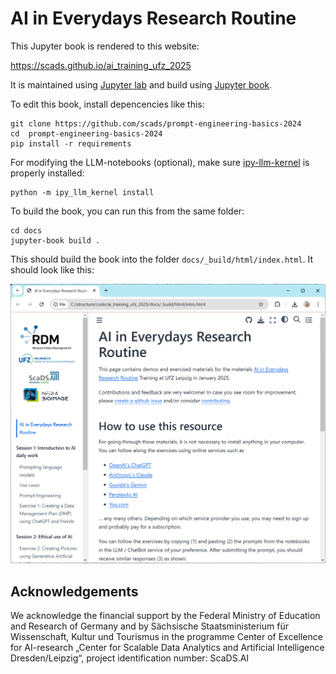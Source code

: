 # AI in Everydays Research Routine

This Jupyter book is rendered to this website:

https://scads.github.io/ai_training_ufz_2025

It is maintained using [Jupyter lab](https://jupyterlab.readthedocs.io/en/stable/) and build using [Jupyter book](https://jupyterbook.org/intro.html).

To edit this book, install depencencies like this:

```
git clone https://github.com/scads/prompt-engineering-basics-2024
cd  prompt-engineering-basics-2024
pip install -r requirements
```

For modifying the LLM-notebooks (optional), make sure [ipy-llm-kernel](https://github.com/haesleinhuepf/ipy-llm-kernel?tab=readme-ov-file#installation) is properly installed:
```
python -m ipy_llm_kernel install
```

To build the book, you can run this from the same folder:
```
cd docs
jupyter-book build .
```

This should build the book into the folder `docs/_build/html/index.html`. It should look like this:

![](docs/book.png)

## Acknowledgements

We acknowledge the financial support by the Federal Ministry of Education and Research of Germany and by Sächsische Staatsministerium für Wissenschaft, Kultur und Tourismus in the programme Center of Excellence for AI-research „Center for Scalable Data Analytics and Artificial Intelligence Dresden/Leipzig“, project identification number: ScaDS.AI
